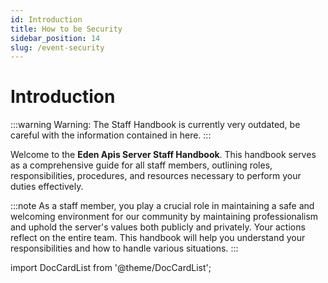 ```yaml
---
id: Introduction
title: How to be Security
sidebar_position: 14
slug: /event-security
---
```


# Introduction

:::warning
Warning: The Staff Handbook is currently very outdated, be careful with the information contained in here.
:::

Welcome to the **Eden Apis Server Staff Handbook**. This handbook serves as a comprehensive guide for all staff members, outlining roles, responsibilities, procedures, and resources necessary to perform your duties effectively.

:::note
As a staff member, you play a crucial role in maintaining a safe and welcoming environment for our community by maintaining professionalism and uphold the server's values both publicly and privately. Your actions reflect on the entire team. This handbook will help you understand your responsibilities and how to handle various situations.
:::





































import DocCardList from '@theme/DocCardList';

<DocCardList />
